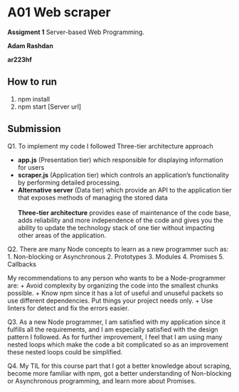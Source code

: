 # A01 Web scraper

**Assigment 1** Server-based Web Programming.

**Adam Rashdan** 

**ar223hf** 

## How to run 
1. npm install
2. npm start [Server url]
##

## Submission

Q1. To implement my code I followed Three-tier architecture approach
 - **app.js** (Presentation tier) which responsible for displaying information for users
 - **scraper.js** (Application tier) which controls an application’s functionality by performing detailed processing.
 - **Alternative server** (Data tier) which provide an API to the application tier that exposes methods of managing the stored data
 <br> <br>
**Three-tier architecture** provides ease of maintenance of the code base, adds reliability and more independence of the code and gives you the ability to update the technology stack of one tier without impacting other areas of the application.   


Q2. There are many Node concepts to learn as a new programmer such as:
    1. Non-blocking or Asynchronous
    2. Prototypes
    3. Modules
    4. Promises
    5. Callbacks
       
   My recommendations to any person who wants to be a Node-programmer are:
    +  Avoid complexity by organizing the code into the smallest chunks possible.
    +  Know npm since it has a lot of useful and unuseful packets so use different dependencies. Put things your project needs only.
    + Use linters for detect and fix the errors easier.

Q3. As a new Node programmer, I am satisfied with my application since 
    it fulfills all the requirements, and I am especially satisfied with 
    the design pattern I followed. As for further improvement, I feel that 
    I am using many nested loops which make the code a bit complicated 
    so as an improvement these nested loops could be simplified.

Q4. My TIL for this course part that I got a better knowledge about scraping, become more familiar with npm, got a better understanding of Non-blocking or Asynchronous programming, and learn more about Promises.
             
    
